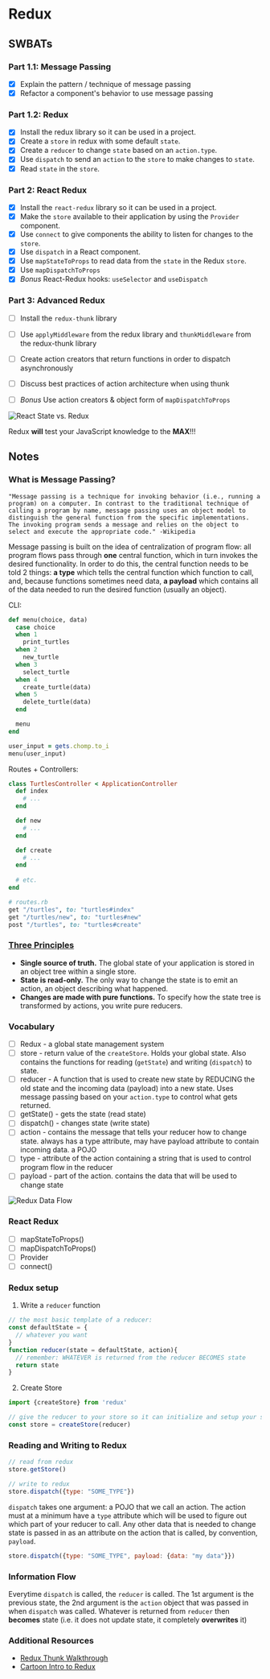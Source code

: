Redux
===

## SWBATs

### Part 1.1: Message Passing
- [x] Explain the pattern / technique of message passing
- [x] Refactor a component's behavior to use message passing 

### Part 1.2: Redux
- [x] Install the redux library so it can be used in a project.
- [x] Create a `store` in redux with some default `state`.
- [x] Create a `reducer` to change `state` based on an `action.type`.
- [x] Use `dispatch` to send an `action` to the `store` to make changes to `state`.
- [x] Read `state` in the `store`.

### Part 2: React Redux
- [x] Install the `react-redux` library so it can be used in a project.
- [x] Make the `store` available to their application by using the `Provider` component.
- [x] Use `connect` to give components the ability to listen for changes to the `store`.
- [x] Use `dispatch` in a React component.
- [x] Use `mapStateToProps` to read data from the `state` in the Redux `store`.
- [x] Use `mapDispatchToProps`
- [x] *Bonus* React-Redux hooks: `useSelector` and `useDispatch`

### Part 3: Advanced Redux
- [ ] Install the `redux-thunk` library
- [ ] Use `applyMiddleware` from the redux library and `thunkMiddleware` from the redux-thunk library
- [ ] Create action creators that return functions in order to dispatch asynchronously
- [ ] Discuss best practices of action architecture when using thunk
- [ ] *Bonus* Use action creators & object form of `mapDispatchToProps`


![React State vs. Redux](https://css-tricks.com/wp-content/uploads/2016/03/redux-article-3-03.svg)

Redux **will** test your JavaScript knowledge to the **MAX**!!!

## Notes

### What is Message Passing?
```
"Message passing is a technique for invoking behavior (i.e., running a program) on a computer. In contrast to the traditional technique of calling a program by name, message passing uses an object model to distinguish the general function from the specific implementations. The invoking program sends a message and relies on the object to select and execute the appropriate code." -Wikipedia
```

Message passing is built on the idea of centralization of program flow: all program flows pass through **one** central function, which in turn invokes the desired functionality. In order to do this, the central function needs to be told 2 things: **a type** which tells the central function which function to call, and, because functions sometimes need data, **a payload** which contains all of the data needed to run the desired function (usually an object).

CLI:

```rb
def menu(choice, data)
  case choice
  when 1
    print_turtles
  when 2
    new_turtle
  when 3
    select_turtle
  when 4
    create_turtle(data)
  when 5
    delete_turtle(data)
  end

  menu
end

user_input = gets.chomp.to_i
menu(user_input)
```






Routes + Controllers:
```rb
class TurtlesController < ApplicationController
  def index
    # ...
  end

  def new
    # ...
  end

  def create
    # ...
  end
  
  # etc.
end

# routes.rb
get "/turtles", to: "turtles#index"
get "/turtles/new", to: "turtles#new"
post "/turtles", to: "turtles#create"
```

### [Three Principles](https://redux.js.org/introduction/three-principles)

- **Single source of truth.** The global state of your application is stored in an object tree within a single store.
- **State is read-only.** The only way to change the state is to emit an action, an object describing what happened.
- **Changes are made with pure functions.** To specify how the state tree is transformed by actions, you write pure reducers.

### Vocabulary
- [ ] Redux - a global state management system
- [ ] store - return value of the `createStore`. Holds your global state. Also contains the functions for reading (`getState`) and writing (`dispatch`) to state.
- [ ] reducer - A function that is used to create new state by REDUCING the old state and the incoming data (payload) into a new state. Uses message passing based on your `action.type` to control what gets returned.
- [ ] getState() - gets the state (read state)
- [ ] dispatch() - changes state (write state) 
- [ ] action - contains the message that tells your reducer how to change state. always has a type attribute, may have payload attribute to contain incoming data. a POJO
- [ ] type - attribute of the action containing a string that is used to control program flow in the reducer
- [ ] payload - part of the action. contains the data that will be used to change state

![Redux Data Flow](https://camo.githubusercontent.com/5aba89b6daab934631adffc1f301d17bb273268b/68747470733a2f2f73332e616d617a6f6e6177732e636f6d2f6d656469612d702e736c69642e65732f75706c6f6164732f3336343831322f696d616765732f323438343535322f415243482d5265647578322d7265616c2e676966)

### React Redux
- [ ] mapStateToProps()
- [ ] mapDispatchToProps()
- [ ] Provider
- [ ] connect()

### Redux setup

1. Write a `reducer` function
```js
// the most basic template of a reducer:
const defaultState = {
  // whatever you want
}
function reducer(state = defaultState, action){
  // remember: WHATEVER is returned from the reducer BECOMES state
  return state
}
```

2. Create Store
```js
import {createStore} from 'redux'

// give the reducer to your store so it can initialize and setup your state
const store = createStore(reducer)
```

### Reading and Writing to Redux
```js
// read from redux
store.getStore()

// write to redux
store.dispatch({type: "SOME_TYPE"})
```

`dispatch` takes one argument: a POJO that we call an action. The action must at a minimum have a `type` attribute which will be used to figure out which part of your reducer to call. Any other data that is needed to change state is passed in as an attribute on the action that is called, by convention, `payload`.

```js
store.dispatch({type: "SOME_TYPE", payload: {data: "my data"}})
```

### Information Flow

Everytime `dispatch` is called, the `reducer` is called. The 1st argument is the previous state, the 2nd argument is the `action` object that was passed in when `dispatch` was called. Whatever is returned from `reducer` then **becomes** state (i.e. it does not update state, it completely **overwrites** it)


### Additional Resources
- [Redux Thunk Walkthrough](https://alligator.io/redux/redux-thunk/)
- [Cartoon Intro to Redux](https://code-cartoons.com/a-cartoon-intro-to-redux-3afb775501a6)